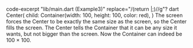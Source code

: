 code-excerpt "lib/main.dart (Example3)" replace="/(return |;)//g"?
dart
Center(
  child: Container(width: 100, height: 100, color: red),
)
The screen forces the Center to be exactly the same size
as the screen, so the Center fills the screen.
The Center tells the Container that it can be any size it
wants, but not bigger than the screen. Now the Container
can indeed be 100 × 100.
